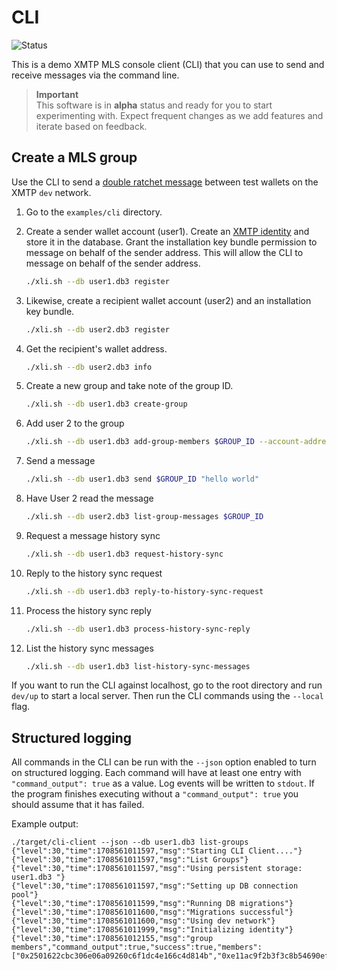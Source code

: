 # CLI

![Status](https://img.shields.io/badge/Project_status-Alpha-orange)

This is a demo XMTP MLS console client (CLI) that you can use to send and receive messages via the command line.

> **Important**  
> This software is in **alpha** status and ready for you to start experimenting with. Expect frequent changes as we add features and iterate based on feedback.

## Create a MLS group

Use the CLI to send a [double ratchet message](https://github.com/xmtp/libxmtp/blob/main/README.md#double-ratchet-messaging) between test wallets on the XMTP `dev` network.

1. Go to the `examples/cli` directory.

2. Create a sender wallet account (user1). Create an [XMTP identity](https://github.com/xmtp/XIPs/blob/main/XIPs/xip-46-multi-wallet-identity.md) and store it in the database. Grant the installation key bundle permission to message on behalf of the sender address. This will allow the CLI to message on behalf of the sender address.

   ```bash
   ./xli.sh --db user1.db3 register
   ```

3. Likewise, create a recipient wallet account (user2) and an installation key bundle.

   ```bash
   ./xli.sh --db user2.db3 register
   ```

4. Get the recipient's wallet address.

   ```bash
   ./xli.sh --db user2.db3 info
   ```

5. Create a new group and take note of the group ID.

   ```bash
   ./xli.sh --db user1.db3 create-group
   ```

6. Add user 2 to the group

   ```bash
   ./xli.sh --db user1.db3 add-group-members $GROUP_ID --account-addresses $USER_2_ACCOUNT_ADDRESS
   ```

7. Send a message

   ```bash
   ./xli.sh --db user1.db3 send $GROUP_ID "hello world"
   ```

8. Have User 2 read the message

   ```bash
   ./xli.sh --db user2.db3 list-group-messages $GROUP_ID
   ```

9. Request a message history sync

   ```bash
   ./xli.sh --db user1.db3 request-history-sync
   ```

10. Reply to the history sync request

    ```bash
    ./xli.sh --db user1.db3 reply-to-history-sync-request
    ```

11. Process the history sync reply

    ```bash
    ./xli.sh --db user1.db3 process-history-sync-reply
    ```

12. List the history sync messages

    ```bash
    ./xli.sh --db user1.db3 list-history-sync-messages
    ```

If you want to run the CLI against localhost, go to the root directory and run `dev/up` to start a local server. Then run the CLI commands using the `--local` flag.

## Structured logging

All commands in the CLI can be run with the `--json` option enabled to turn on structured logging. Each command will have at least one entry with `"command_output": true` as a value. Log events will be written to `stdout`. If the program finishes executing without a `"command_output": true` you should assume that it has failed.

Example output:

```
./target/cli-client --json --db user1.db3 list-groups
{"level":30,"time":1708561011597,"msg":"Starting CLI Client...."}
{"level":30,"time":1708561011597,"msg":"List Groups"}
{"level":30,"time":1708561011597,"msg":"Using persistent storage: user1.db3 "}
{"level":30,"time":1708561011597,"msg":"Setting up DB connection pool"}
{"level":30,"time":1708561011599,"msg":"Running DB migrations"}
{"level":30,"time":1708561011600,"msg":"Migrations successful"}
{"level":30,"time":1708561011600,"msg":"Using dev network"}
{"level":30,"time":1708561011999,"msg":"Initializing identity"}
{"level":30,"time":1708561012155,"msg":"group members","command_output":true,"success":true,"members":["0x2501622cbc306e06a09260c6f1dc4e166c4d814b","0xe11ac9f2b3f3c8b54690ef8c4c8e15c41c251bc1","0x8e6df612589feabc9524d371a018120175cb3b4d"],"group_id":"b360839b3d2e15bb86c2dca227095c14"}
```
